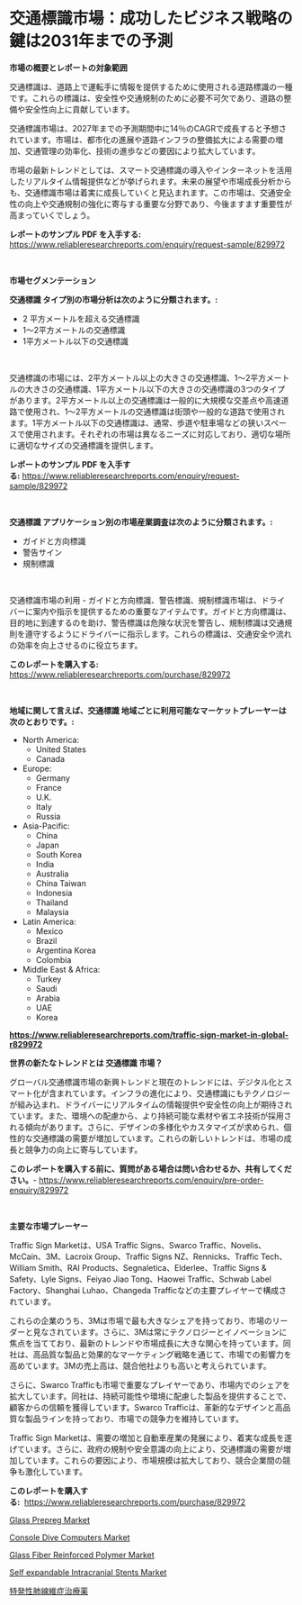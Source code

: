 <p><h1>交通標識市場：成功したビジネス戦略の鍵は2031年までの予測</h1></p><p><strong>市場の概要とレポートの対象範囲</strong></p>
<p><p>交通標識は、道路上で運転手に情報を提供するために使用される道路標識の一種です。これらの標識は、安全性や交通規制のために必要不可欠であり、道路の整備や安全性向上に貢献しています。</p><p>交通標識市場は、2027年までの予測期間中に14％のCAGRで成長すると予想されています。市場は、都市化の進展や道路インフラの整備拡大による需要の増加、交通管理の効率化、技術の進歩などの要因により拡大しています。</p><p>市場の最新トレンドとしては、スマート交通標識の導入やインターネットを活用したリアルタイム情報提供などが挙げられます。未来の展望や市場成長分析からも、交通標識市場は着実に成長していくと見込まれます。この市場は、交通安全性の向上や交通規制の強化に寄与する重要な分野であり、今後ますます重要性が高まっていくでしょう。</p></p>
<p><strong>レポートのサンプル PDF を入手する:</strong> <a href="https://www.reliableresearchreports.com/enquiry/request-sample/829972">https://www.reliableresearchreports.com/enquiry/request-sample/829972</a></p>
<p>&nbsp;</p>
<p><strong>市場セグメンテーション</strong></p>
<p><strong>交通標識 タイプ別の市場分析は次のように分類されます。:</strong></p>
<p><ul><li>2 平方メートルを超える交通標識</li><li>1〜2平方メートルの交通標識</li><li>1平方メートル以下の交通標識</li></ul></p>
<p>&nbsp;</p>
<p><p>交通標識の市場には、2平方メートル以上の大きさの交通標識、1〜2平方メートルの大きさの交通標識、1平方メートル以下の大きさの交通標識の3つのタイプがあります。2平方メートル以上の交通標識は一般的に大規模な交差点や高速道路で使用され、1〜2平方メートルの交通標識は街頭や一般的な道路で使用されます。1平方メートル以下の交通標識は、通常、歩道や駐車場などの狭いスペースで使用されます。それぞれの市場は異なるニーズに対応しており、適切な場所に適切なサイズの交通標識を提供します。</p></p>
<p><strong>レポートのサンプル PDF を入手する:</strong>&nbsp;<a href="https://www.reliableresearchreports.com/enquiry/request-sample/829972">https://www.reliableresearchreports.com/enquiry/request-sample/829972</a></p>
<p>&nbsp;</p>
<p><strong> 交通標識 アプリケーション別の市場産業調査は次のように分類されます。:</strong></p>
<p><ul><li>ガイドと方向標識</li><li>警告サイン</li><li>規制標識</li></ul></p>
<p>&nbsp;</p>
<p><p>交通標識市場の利用 - ガイドと方向標識、警告標識、規制標識市場は、ドライバーに案内や指示を提供するための重要なアイテムです。ガイドと方向標識は、目的地に到達するのを助け、警告標識は危険な状況を警告し、規制標識は交通規則を遵守するようにドライバーに指示します。これらの標識は、交通安全や流れの効率を向上させるのに役立ちます。</p></p>
<p><strong>このレポートを購入する:</strong>&nbsp; <a href="https://www.reliableresearchreports.com/purchase/829972">https://www.reliableresearchreports.com/purchase/829972</a></p>
<p>&nbsp;</p>
<p><strong>地域に関して言えば、交通標識 地域ごとに利用可能なマーケットプレーヤーは次のとおりです。:</strong></p>
<p><ul>
    <li>
        North America:
        <ul>
            <li>United States</li>
            <li>Canada</li>
        </ul>
    </li>
    <li>
        Europe:
        <ul>
            <li>Germany</li>
            <li>France</li>
            <li>U.K.</li>
            <li>Italy</li>
            <li>Russia</li>
        </ul>
    </li>
    <li>
        Asia-Pacific:
        <ul>
            <li>China</li>
            <li>Japan</li>
            <li>South Korea</li>
            <li>India</li>
            <li>Australia</li>
            <li>China Taiwan</li>
            <li>Indonesia</li>
            <li>Thailand</li>
            <li>Malaysia</li>
        </ul>
    </li>
    <li>
        Latin America:
        <ul>
            <li>Mexico</li>
            <li>Brazil</li>
            <li>Argentina Korea</li>
            <li>Colombia</li>
        </ul>
    </li>
    <li>
        Middle East & Africa:
        <ul>
            <li>Turkey</li>
            <li>Saudi</li>
            <li>Arabia</li>
            <li>UAE</li>
            <li>Korea</li>
        </ul>
    </li>
    </ul></p>
<p><strong><a href="https://www.reliableresearchreports.com/traffic-sign-market-in-global-r829972">https://www.reliableresearchreports.com/traffic-sign-market-in-global-r829972</a></strong>&nbsp;</p>
<p><strong>世界の新たなトレンドとは 交通標識 市場？</strong></p>
<p><p>グローバル交通標識市場の新興トレンドと現在のトレンドには、デジタル化とスマート化が含まれています。インフラの進化により、交通標識にもテクノロジーが組み込まれ、ドライバーにリアルタイムの情報提供や安全性の向上が期待されています。また、環境への配慮から、より持続可能な素材や省エネ技術が採用される傾向があります。さらに、デザインの多様化やカスタマイズが求められ、個性的な交通標識の需要が増加しています。これらの新しいトレンドは、市場の成長と競争力の向上に寄与しています。</p></p>
<p><strong>このレポートを購入する前に、質問がある場合は問い合わせるか、共有してください。</strong>- <a href="https://www.reliableresearchreports.com/enquiry/pre-order-enquiry/829972">https://www.reliableresearchreports.com/enquiry/pre-order-enquiry/829972</a></p>
<p>&nbsp;</p>
<p><strong>主要な市場プレーヤー</strong></p>
<p><p>Traffic Sign Marketは、USA Traffic Signs、Swarco Traffic、Novelis、McCain、3M、Lacroix Group、Traffic Signs NZ、Rennicks、Traffic Tech、William Smith、RAI Products、Segnaletica、Elderlee、Traffic Signs & Safety、Lyle Signs、Feiyao Jiao Tong、Haowei Traffic、Schwab Label Factory、Shanghai Luhao、Changeda Trafficなどの主要プレイヤーで構成されています。</p><p>これらの企業のうち、3Mは市場で最も大きなシェアを持っており、市場のリーダーと見なされています。さらに、3Mは常にテクノロジーとイノベーションに焦点を当てており、最新のトレンドや市場成長に大きな関心を持っています。同社は、高品質な製品と効果的なマーケティング戦略を通じて、市場での影響力を高めています。3Mの売上高は、競合他社よりも高いと考えられています。</p><p>さらに、Swarco Trafficも市場で重要なプレイヤーであり、市場内でのシェアを拡大しています。同社は、持続可能性や環境に配慮した製品を提供することで、顧客からの信頼を獲得しています。Swarco Trafficは、革新的なデザインと高品質な製品ラインを持っており、市場での競争力を維持しています。</p><p>Traffic Sign Marketは、需要の増加と自動車産業の発展により、着実な成長を遂げています。さらに、政府の規制や安全意識の向上により、交通標識の需要が増加しています。これらの要因により、市場規模は拡大しており、競合企業間の競争も激化しています。</p></p>
<p><strong>このレポートを購入する:</strong>&nbsp;&nbsp;<a href="https://www.reliableresearchreports.com/purchase/829972">https://www.reliableresearchreports.com/purchase/829972</a></p>
<p><p><a href="https://issuu.com/reportprime-2/docs/glass-prepreg-market-size-2030.pptx">Glass Prepreg Market</a></p><p><a href="https://view.publitas.com/reportprime-1/console-dive-computers-market-comprehensive-assessment-by-type-application-and-geography/">Console Dive Computers Market</a></p><p><a href="https://issuu.com/reportprime-2/docs/glass-fiber-reinforced-polymer-market-size-2030.pp">Glass Fiber Reinforced Polymer Market</a></p><p><a href="https://github.com/lylyparadise/Market-Research-Report-List-2/blob/main/self-expandable-intracranial-stents-market.md">Self expandable Intracranial Stents Market</a></p><p><a href="https://medium.com/@kaydenjohns1964/%E7%89%B9%E7%99%BA%E6%80%A7%E8%82%BA%E7%B7%9A%E7%B6%AD%E7%97%87%E8%96%AC%E3%81%AE%E5%B8%82%E5%A0%B4%E3%82%B7%E3%82%A7%E3%82%A2%E3%81%AE%E9%80%B2%E5%8C%96%E3%81%A8%E5%B8%82%E5%A0%B4%E6%88%90%E9%95%B7%E3%83%88%E3%83%AC%E3%83%B3%E3%83%892024%E5%B9%B4%E3%81%8B%E3%82%892031%E5%B9%B4%E3%81%BE%E3%81%A7-1eb0a0a9f130">特発性肺線維症治療薬</a></p></p>